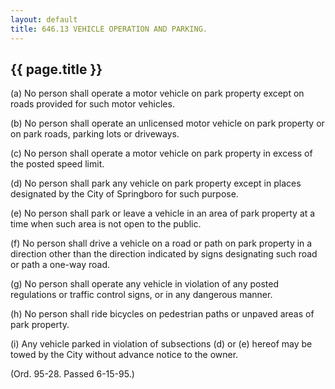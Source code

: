 ```yaml
---
layout: default 
title: 646.13 VEHICLE OPERATION AND PARKING.
---
```


{{ page.title }}
----------------

​(a) No person shall operate a motor vehicle on park property except on
roads provided for such motor vehicles.

​(b) No person shall operate an unlicensed motor vehicle on park
property or on park roads, parking lots or driveways.

​(c) No person shall operate a motor vehicle on park property in excess
of the posted speed limit.

​(d) No person shall park any vehicle on park property except in places
designated by the City of Springboro for such purpose.

​(e) No person shall park or leave a vehicle in an area of park property
at a time when such area is not open to the public.

​(f) No person shall drive a vehicle on a road or path on park property
in a direction other than the direction indicated by signs designating
such road or path a one-way road.

​(g) No person shall operate any vehicle in violation of any posted
regulations or traffic control signs, or in any dangerous manner.

​(h) No person shall ride bicycles on pedestrian paths or unpaved areas
of park property.

​(i) Any vehicle parked in violation of subsections (d) or (e) hereof
may be towed by the City without advance notice to the owner.

(Ord. 95-28. Passed 6-15-95.)
